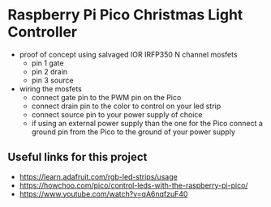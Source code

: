 # Raspberry Pi Pico Christmas Light Controller

- proof of concept using salvaged IOR IRFP350 N channel mosfets
    - pin 1 gate
    - pin 2 drain
    - pin 3 source
- wiring the mosfets
    - connect gate pin to the PWM pin on the Pico
    -  connect drain pin to the color to control on your led strip
    - connect source pin to your power supply of choice
    - if using an external power supply than the one for the Pico connect a ground pin from the Pico to the ground of your power supply

## Useful links for this project
- https://learn.adafruit.com/rgb-led-strips/usage
- https://howchoo.com/pico/control-leds-with-the-raspberry-pi-pico/
- https://www.youtube.com/watch?v=qA6nqfzuF40